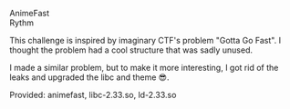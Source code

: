 AnimeFast  
Rythm  

This challenge is inspired by imaginary CTF's problem "Gotta Go Fast". I thought the problem had a cool structure that was sadly unused. 

I made a similar problem, but to make it more interesting, I got rid of the leaks and upgraded the libc and theme :sunglasses:.  
  
Provided: animefast, libc-2.33.so, ld-2.33.so  
